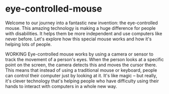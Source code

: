 # eye-controlled-mouse
Welcome to our journey into a fantastic new invention: the eye-controlled mouse. This amazing technology is making a huge difference for people with disabilities. It helps them be more independent and use computers like never before. Let's explore how this special mouse works and how it's helping lots of people.

WORKING
Eye-controlled mouse works by using a camera or sensor to track the movement of a person's eyes. When the person looks at a specific point on the screen, the camera detects this and moves the cursor there. This means that instead of using a traditional mouse or keyboard, people can control their computer just by looking at it. It's like magic – but really, it's clever technology that's helping people who have difficulty using their hands to interact with computers in a whole new way.


